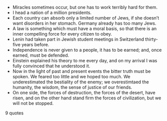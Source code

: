  - Miracles sometimes occur, but one has to work terribly hard for them.
 - I head a nation of a million presidents.
 - Each country can absorb only a limited number of Jews, if she doesn’t want disorders in her stomach. Germany already has too many Jews.
 - A law is something which must have a moral basis, so that there is an inner compelling force for every citizen to obey.
 - Lenin had taken part in Jewish student meetings in Switzerland thirty-five years before.
 - Independence is never given to a people, it has to be earned; and, once earned, must be defended.
 - Einstein explained his theory to me every day, and on my arrival I was fully convinced that he understood it.
 - Now in the light of past and present events the bitter truth must be spoken. We feared too little and we hoped too much. We underestimated the bestiality of the enemy; we overestimtaed the humanity, the wisdom, the sense of justice of our friends.
 - On one side, the forces of destruction, the forces of the desert, have risen, and on the other hand stand firm the forces of civilization, but we will not be stopped.

9 quotes